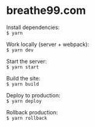# breathe99.com
Install dependencies:  
`$ yarn`

Work locally (server + webpack):  
`$ yarn dev`

Start the server:  
`$ yarn start`

Build the site:  
`$ yarn build`

Deploy to production:  
`$ yarn deploy`

Rollback production:  
`$ yarn rollback`
